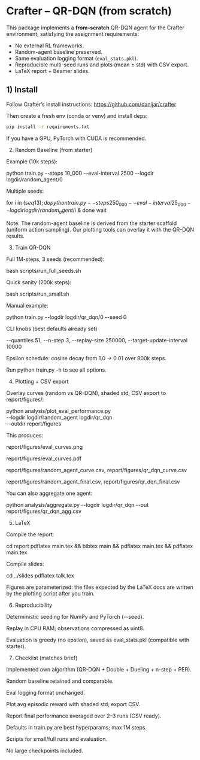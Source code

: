 # Crafter – QR-DQN (from scratch)

This package implements a **from-scratch** QR-DQN agent for the Crafter environment, satisfying the assignment requirements:
- No external RL frameworks.
- Random-agent baseline preserved.
- Same evaluation logging format (`eval_stats.pkl`).
- Reproducible multi-seed runs and plots (mean ± std) with CSV export.
- LaTeX report + Beamer slides.

## 1) Install

Follow Crafter’s install instructions: <https://github.com/danijar/crafter>

Then create a fresh env (conda or venv) and install deps:
```bash
pip install -r requirements.txt
```

If you have a GPU, PyTorch with CUDA is recommended.

2) Random Baseline (from starter)

Example (10k steps):

python train.py --steps 10_000 --eval-interval 2500 --logdir logdir/random_agent/0


Multiple seeds:

for i in $(seq 1 3); do python train.py --steps 250_000 --eval-interval 25_000 --logdir logdir/random_agent/$i & done
wait


Note: The random-agent baseline is derived from the starter scaffold (uniform action sampling). Our plotting tools can overlay it with the QR-DQN results.

3) Train QR-DQN

Full 1M-steps, 3 seeds (recommended):

bash scripts/run_full_seeds.sh


Quick sanity (200k steps):

bash scripts/run_small.sh


Manual example:

python train.py --logdir logdir/qr_dqn/0 --seed 0

CLI knobs (best defaults already set)

--quantiles 51, --n-step 3, --replay-size 250000, --target-update-interval 10000

Epsilon schedule: cosine decay from 1.0 -> 0.01 over 800k steps.

Run python train.py -h to see all options.

4) Plotting + CSV export

Overlay curves (random vs QR-DQN), shaded std, CSV export to report/figures/:

python analysis/plot_eval_performance.py \
  --logdir logdir/random_agent logdir/qr_dqn \
  --outdir report/figures


This produces:

report/figures/eval_curves.png

report/figures/eval_curves.pdf

report/figures/random_agent_curve.csv, report/figures/qr_dqn_curve.csv

report/figures/random_agent_final.csv, report/figures/qr_dqn_final.csv

You can also aggregate one agent:

python analysis/aggregate.py --logdir logdir/qr_dqn --out report/figures/qr_dqn_agg.csv

5) LaTeX

Compile the report:

cd report
pdflatex main.tex && bibtex main && pdflatex main.tex && pdflatex main.tex


Compile slides:

cd ../slides
pdflatex talk.tex


Figures are parameterized: the files expected by the LaTeX docs are written by the plotting script after you train.

6) Reproducibility

Deterministic seeding for NumPy and PyTorch (--seed).

Replay in CPU RAM; observations compressed as uint8.

Evaluation is greedy (no epsilon), saved as eval_stats.pkl (compatible with starter).

7) Checklist (matches brief)

 Implemented own algorithm (QR-DQN + Double + Dueling + n-step + PER).

 Random baseline retained and comparable.

 Eval logging format unchanged.

 Plot avg episodic reward with shaded std; export CSV.

 Report final performance averaged over 2–3 runs (CSV ready).

 Defaults in train.py are best hyperparams; max 1M steps.

 Scripts for small/full runs and evaluation.

 No large checkpoints included.